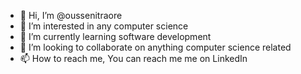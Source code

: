 - 👋 Hi, I’m @oussenitraore
- 👀 I’m interested in any computer science
- 🌱 I’m currently learning software development
- 💞️ I’m looking to collaborate on anything computer science related 
- 📫 How to reach me, You can reach me me on LinkedIn 

<!---
oussenitraore/oussenitraore is a ✨ special ✨ repository because its `README.md` (this file) appears on your GitHub profile.
You can click the Preview link to take a look at your changes.
--->

